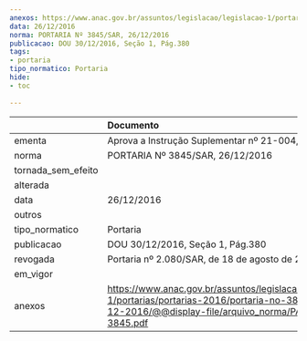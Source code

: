 ```yaml
---
anexos: https://www.anac.gov.br/assuntos/legislacao/legislacao-1/portarias/portarias-2016/portaria-no-3845-sar-26-12-2016/@@display-file/arquivo_norma/PA2016-3845.pdf
data: 26/12/2016
norma: PORTARIA Nº 3845/SAR, 26/12/2016
publicacao: DOU 30/12/2016, Seção 1, Pág.380
tags:
- portaria
tipo_normatico: Portaria
hide: 
- toc 
 
---
```


|                    | Documento                                                                                                                                                      |
|:-------------------|:---------------------------------------------------------------------------------------------------------------------------------------------------------------|
| ementa             | Aprova a Instrução Suplementar nº 21-004, Revisão C.                                                                                                           |
| norma              | PORTARIA Nº 3845/SAR, 26/12/2016                                                                                                                               |
| tornada_sem_efeito |                                                                                                                                                                |
| alterada           |                                                                                                                                                                |
| data               | 26/12/2016                                                                                                                                                     |
| outros             |                                                                                                                                                                |
| tipo_normatico     | Portaria                                                                                                                                                       |
| publicacao         | DOU 30/12/2016, Seção 1, Pág.380                                                                                                                               |
| revogada           | Portaria nº 2.080/SAR, de 18 de agosto de 2020.                                                                                                                |
| em_vigor           |                                                                                                                                                                |
| anexos             | https://www.anac.gov.br/assuntos/legislacao/legislacao-1/portarias/portarias-2016/portaria-no-3845-sar-26-12-2016/@@display-file/arquivo_norma/PA2016-3845.pdf |